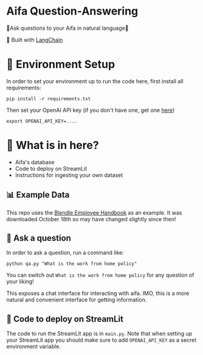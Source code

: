# Aifa Question-Answering

🤖Ask questions to your Aifa in natural language🤖

💪 Built with [LangChain](https://github.com/hwchase17/langchain)

# 🌲 Environment Setup

In order to set your environment up to run the code here, first install all requirements:

```shell
pip install -r requirements.txt
```

Then set your OpenAI API key (if you don't have one, get one [here](https://beta.openai.com/playground))

```shell
export OPENAI_API_KEY=....
```

# 📄 What is in here?
- Aifa's database
- Code to deploy on StreamLit
- Instructions for ingesting your own dataset

## 📊 Example Data
This repo uses the [Blendle Employee Handbook](https://www.notion.so/Blendle-s-Employee-Handbook-7692ffe24f07450785f093b94bbe1a09) as an example.
It was downloaded October 18th so may have changed slightly since then!

## 💬 Ask a question
In order to ask a question, run a command like:

```shell
python qa.py "What is the work from home policy"
```

You can switch out `What is the work from home policy` for any question of your liking!

This exposes a chat interface for interacting with aifa.
IMO, this is a more natural and convenient interface for getting information.

## 🚀 Code to deploy on StreamLit

The code to run the StreamLit app is in `main.py`. 
Note that when setting up your StreamLit app you should make sure to add `OPENAI_API_KEY` as a secret environment variable.
